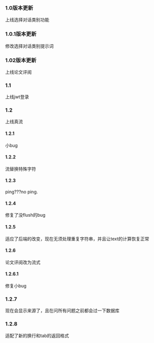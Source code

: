 ### 1.0版本更新
上线选择对话类别功能
### 1.0.1版本更新
修改选择对话类别提示词
### 1.02版本更新
上线论文评阅
### 1.1
上线jwt登录
### 1.2
上线真流
#### 1.2.1
小bug
#### 1.2.2
流替换特殊字符
#### 1.2.3
ping???no ping.
#### 1.2.4
修复了没flush的bug
#### 1.2.5
适应了后端的改变，现在无须处理重复字符串，并且让text的计算恢复正常
#### 1.2.6
论文评阅改为流式
#### 1.2.6.1
修复小bug
### 1.2.7
现在会显示来源了，且在问所有问题之前都会过一下数据库
### 1.2.8
适配了新的换行和tab的返回格式
